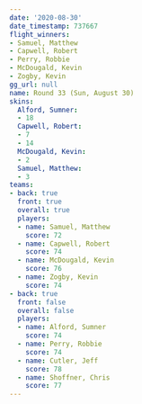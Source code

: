 ```yaml
---
date: '2020-08-30'
date_timestamp: 737667
flight_winners:
- Samuel, Matthew
- Capwell, Robert
- Perry, Robbie
- McDougald, Kevin
- Zogby, Kevin
gg_url: null
name: Round 33 (Sun, August 30)
skins:
  Alford, Sumner:
  - 18
  Capwell, Robert:
  - 7
  - 14
  McDougald, Kevin:
  - 2
  Samuel, Matthew:
  - 3
teams:
- back: true
  front: true
  overall: true
  players:
  - name: Samuel, Matthew
    score: 72
  - name: Capwell, Robert
    score: 74
  - name: McDougald, Kevin
    score: 76
  - name: Zogby, Kevin
    score: 74
- back: true
  front: false
  overall: false
  players:
  - name: Alford, Sumner
    score: 74
  - name: Perry, Robbie
    score: 74
  - name: Cutler, Jeff
    score: 78
  - name: Shoffner, Chris
    score: 77
---
```

